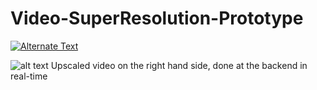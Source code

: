 # Video-SuperResolution-Prototype


[![Alternate Text]({image-url})]({https://drive.google.com/file/d/1xZYXavphKw5nIPL3X3TtBIy1inrmvepZ/view} "Explanation")


![alt text](https://drive.google.com/file/d/14FAosVX3ASGqTN-McQdP5aEnwGevae_0/view)
Upscaled video on the right hand side, done at the backend in real-time
